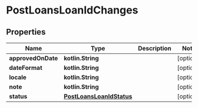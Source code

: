 
# PostLoansLoanIdChanges

## Properties
| Name | Type | Description | Notes |
| ------------ | ------------- | ------------- | ------------- |
| **approvedOnDate** | **kotlin.String** |  |  [optional] |
| **dateFormat** | **kotlin.String** |  |  [optional] |
| **locale** | **kotlin.String** |  |  [optional] |
| **note** | **kotlin.String** |  |  [optional] |
| **status** | [**PostLoansLoanIdStatus**](PostLoansLoanIdStatus.md) |  |  [optional] |



